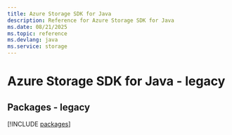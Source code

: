 ```yaml
---
title: Azure Storage SDK for Java
description: Reference for Azure Storage SDK for Java
ms.date: 08/21/2025
ms.topic: reference
ms.devlang: java
ms.service: storage
---
```

# Azure Storage SDK for Java - legacy
## Packages - legacy
[!INCLUDE [packages](storage-index.md)]
